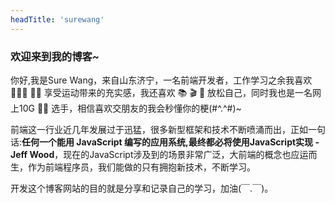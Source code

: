 ```yaml
---
headTitle: 'surewang'
---
```


<h3  pb-40px>欢迎来到我的博客~</h3>
  
<span class="letter-spacing">
  你好,我是Sure Wang，来自山东济宁，一名前端开发者，工作学习之余我喜欢 🏃🏻‍♀️ 🏊🏻 享受运动带来的充实感，我还喜欢 📚 🎬 🎵 放松自己，同时我也是一名网上10G 🏄🏻 选手，相信喜欢交朋友的我会秒懂你的梗(#^.^#)~
</span>

<span class="letter-spacing">前端这一行业近几年发展过于迅猛，很多新型框架和技术不断喷涌而出，正如一句话:<b>任何一个能用 JavaScript 编写的应用系统,最终都必将使用JavaScript实现 - Jeff Wood</b>，现在的JavaScript涉及到的场景非常广泛，大前端的概念也应运而生，作为前端程序员，我们能做的只有拥抱新技术，不断学习。</span>


<span class="letter-spacing">
开发这个博客网站的目的就是分享和记录自己的学习，加油(￣.￣)。
</span>